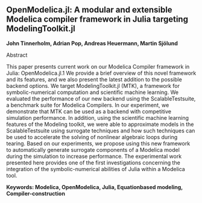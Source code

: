 ## OpenModelica.jl: A modular and extensible Modelica compiler framework in Julia targeting ModelingToolkit.jl

**John Tinnerholm, Adrian Pop, Andreas Heuermann, Martin Sjölund**

Abstract

This paper presents current work on our Modelica Compiler
framework in Julia: OpenModelica.jl.1 We provide a
brief overview of this novel framework and its features,
and we also present the latest addition to the possible
backend options. We target ModelingToolkit.jl (MTK), a
framework for symbolic-numerical computation and scientific
machine learning. We evaluated the performance
of our new backend using the ScalableTestsuite, a benchmark
suite for Modelica Compilers. In our experiment,
we demonstrate that MTK can be used as a backend with
competitive simulation performance. In addition, using
the scientific machine learning features of the Modeling
toolkit, we were able to approximate models in the ScalableTestsuite
using surrogate techniques and how such
techniques can be used to accelerate the solving of nonlinear
algebraic loops during tearing.
Based on our experiments, we propose using this new
framework to automatically generate surrogate components
of a Modelica model during the simulation to increase
performance. The experimental work presented
here provides one of the first investigations concerning
the integration of the symbolic-numerical abilities of Julia
within a Modelica tool.

**Keywords: Modelica, OpenModelica, Julia, Equationbased modeling, Compiler-construction**
